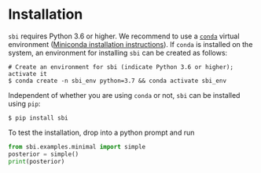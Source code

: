 # Installation

`sbi` requires Python 3.6 or higher. We recommend to use a [`conda`](https://docs.conda.io/en/latest/) virtual
environment ([Miniconda installation instructions](https://docs.conda.io/en/latest/miniconda.html)). If `conda` is installed on the system, an environment for
installing `sbi` can be created as follows:
```commandline
# Create an environment for sbi (indicate Python 3.6 or higher); activate it
$ conda create -n sbi_env python=3.7 && conda activate sbi_env
```

Independent of whether you are using `conda` or not, `sbi` can be installed using `pip`:
```commandline
$ pip install sbi
```

To test the installation, drop into a python prompt and run
```python
from sbi.examples.minimal import simple
posterior = simple()
print(posterior)
```
